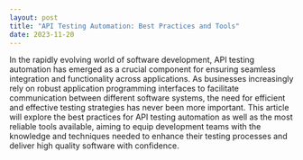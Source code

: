 ```yaml
---
layout: post
title: "API Testing Automation: Best Practices and Tools"
date: 2023-11-20
---
```


In the rapidly evolving world of software development, API testing automation has emerged as a crucial component for ensuring seamless integration and functionality across applications. As businesses increasingly rely on robust application programming interfaces to facilitate communication between different software systems, the need for efficient and effective testing strategies has never been more important. This article will explore the best practices for API testing automation as well as the most reliable tools available, aiming to equip development teams with the knowledge and techniques needed to enhance their testing processes and deliver high quality software with confidence.
